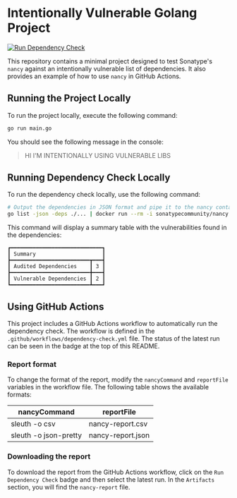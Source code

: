 # Intentionally Vulnerable Golang Project

[![Run Dependency Check](https://github.com/gamertense/intentionally-vulnerable-golang-project/actions/workflows/dependency-check.yml/badge.svg)](https://github.com/gamertense/intentionally-vulnerable-golang-project/actions/workflows/dependency-check.yml)

This repository contains a minimal project designed to test Sonatype's `nancy` against an intentionally vulnerable list of dependencies. It also provides an example of how to use `nancy` in GitHub Actions.

## Running the Project Locally

To run the project locally, execute the following command:

```bash
go run main.go
```

You should see the following message in the console:

> HI I'M INTENTIONALLY USING VULNERABLE LIBS

## Running Dependency Check Locally

To run the dependency check locally, use the following command:

```bash
# Output the dependencies in JSON format and pipe it to the nancy container
go list -json -deps ./... | docker run --rm -i sonatypecommunity/nancy:latest sleuth
```

This command will display a summary table with the vulnerabilities found in the dependencies:

```
┏━━━━━━━━━━━━━━━━━━━━━━━━━━━━━┓
┃ Summary                     ┃
┣━━━━━━━━━━━━━━━━━━━━━━━━━┳━━━┫
┃ Audited Dependencies    ┃ 3 ┃
┣━━━━━━━━━━━━━━━━━━━━━━━━━╋━━━┫
┃ Vulnerable Dependencies ┃ 2 ┃
┗━━━━━━━━━━━━━━━━━━━━━━━━━┻━━━┛
```

## Using GitHub Actions

This project includes a GitHub Actions workflow to automatically run the dependency check. The workflow is defined in the `.github/workflows/dependency-check.yml` file. The status of the latest run can be seen in the badge at the top of this README.

### Report format

To change the format of the report, modify the `nancyCommand` and `reportFile` variables in the workflow file. The following table shows the available formats:

| nancyCommand          | reportFile        |
| --------------------- | ----------------- |
| sleuth -o csv         | nancy-report.csv  |
| sleuth -o json-pretty | nancy-report.json |

### Downloading the report

To download the report from the GitHub Actions workflow, click on the `Run Dependency Check` badge and then select the latest run. In the `Artifacts` section, you will find the `nancy-report` file.
